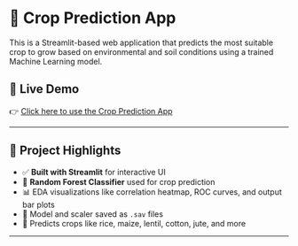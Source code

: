 # 🌾 Crop Prediction App

This is a Streamlit-based web application that predicts the most suitable crop to grow based on environmental and soil conditions using a trained Machine Learning model.


## 🔗 Live Demo

👉 [Click here to use the Crop Prediction App](https://crop-prediction-model-cmvtryumnhcthelgf4qutq.streamlit.app/)  


---

## 📌 Project Highlights

- ✅ **Built with Streamlit** for interactive UI
- 🤖 **Random Forest Classifier** used for crop prediction
- 📊 EDA visualizations like correlation heatmap, ROC curves, and output bar plots
- 💾 Model and scaler saved as `.sav` files
- 🌿 Predicts crops like rice, maize, lentil, cotton, jute, and more

---



